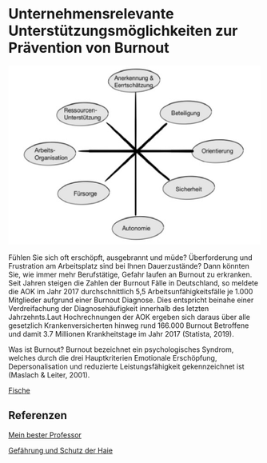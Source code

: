 # Unternehmensrelevante Unterstützungsmöglichkeiten zur Prävention von Burnout

![Modell](2.jpg)

Fühlen Sie sich oft erschöpft, ausgebrannt und müde? Überforderung und Frustration am Arbeitsplatz sind bei Ihnen Dauerzustände? Dann könnten Sie, wie immer mehr Berufstätige, Gefahr laufen an Burnout zu erkranken. Seit Jahren steigen die Zahlen der Burnout Fälle in Deutschland, so meldete die AOK im Jahr 2017 durchschnittlich 5,5 Arbeitsunfähigkeitsfälle je 1.000 Mitglieder aufgrund einer Burnout Diagnose. Dies entspricht beinahe einer Verdreifachung der Diagnosehäufigkeit innerhalb des letzten Jahrzehnts.Laut Hochrechnungen der AOK ergeben sich daraus über alle gesetzlich Krankenversicherten hinweg rund 166.000 Burnout Betroffene und damit 3.7 Millionen Krankheitstage im Jahr 2017 (Statista, 2019).

Was ist Burnout?
Burnout bezeichnet ein psychologisches Syndrom, welches durch die drei Hauptkriterien Emotionale Erschöpfung, Depersonalisation und reduzierte Leistungsfähigkeit gekennzeichnet ist (Maslach & Leiter, 2001).

[Fische](blog/fische.md)

## Referenzen

[Mein bester Professor](https://ulrich-anders.eu)

[Gefährung und Schutz der Haie](https://www.bfn.de/fileadmin/BfN/service/Dokumente/skripten/Skript450.pdf)
